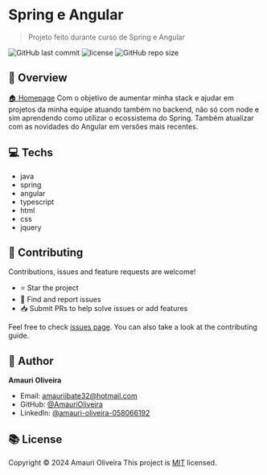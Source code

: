 
# Spring e Angular

> Projeto feito durante curso de Spring e Angular

![GitHub last commit](https://img.shields.io/github/last-commit/AmauriOliveira/product-backend-spring)
![license](https://img.shields.io/github/license/AmauriOliveira/product-backend-spring)
![GitHub repo size](https://img.shields.io/github/repo-size/AmauriOliveira/product-backend-spring)

## :telescope: Overview

  [🏠 Homepage](https://github.com/AmauriOliveira/product-backend-spring)
Com o objetivo de aumentar minha stack e ajudar em projetos da minha equipe atuando também no backend, não só com node e sim aprendendo como utilizar o ecossistema do Spring. Também atualizar com as novidades do Angular em versões mais recentes.

## :computer: Techs

- java
- spring
- angular
- typescript
- html
- css
- jquery

## :star2: Contributing

Contributions, issues and feature requests are welcome!

- ⭐️ Star the project
- 🐛 Find and report issues
- 📥 Submit PRs to help solve issues or add features

Feel free to check [issues page](https://github.com/AmauriOliveira/product-backend-spring/issues). You can also take a look at the contributing guide.

## :bow: Author

**Amauri Oliveira**

- Email: <amauriibate32@hotmail.com>
- GitHub: [@AmauriOliveira](https://github.com/AmauriOliveira)
- LinkedIn: [@amauri-oliveira-058066192](https://linkedin.com/in/amauri-oliveira-058066192)

## :books: License

Copyright © 2024 Amauri Oliveira
This project is [MIT](license) licensed.
